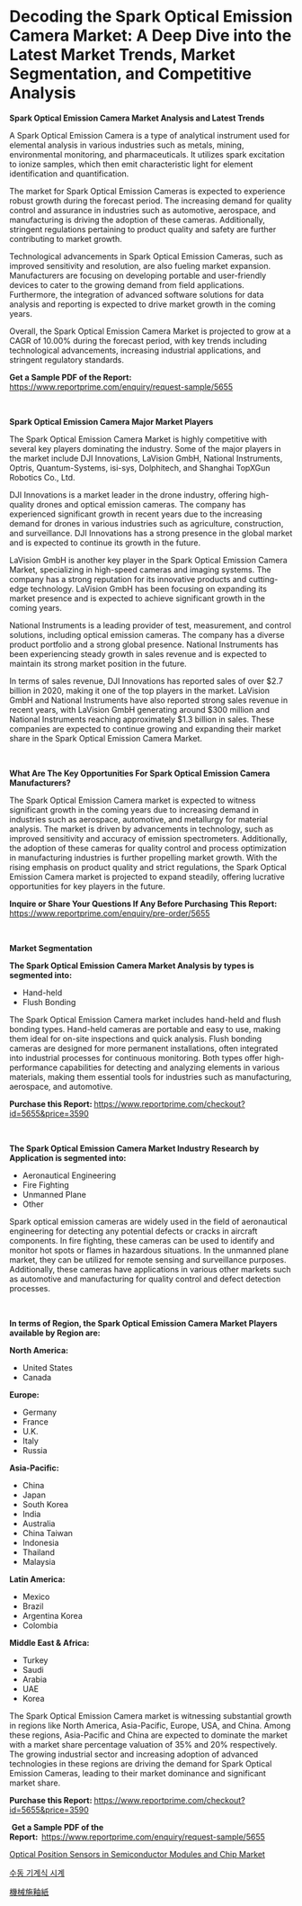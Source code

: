 <p><h1>Decoding the Spark Optical Emission Camera Market: A Deep Dive into the Latest Market Trends, Market Segmentation, and Competitive Analysis</h1></p><p><strong>Spark Optical Emission Camera Market Analysis and Latest Trends</strong></p>
<p><p>A Spark Optical Emission Camera is a type of analytical instrument used for elemental analysis in various industries such as metals, mining, environmental monitoring, and pharmaceuticals. It utilizes spark excitation to ionize samples, which then emit characteristic light for element identification and quantification.</p><p>The market for Spark Optical Emission Cameras is expected to experience robust growth during the forecast period. The increasing demand for quality control and assurance in industries such as automotive, aerospace, and manufacturing is driving the adoption of these cameras. Additionally, stringent regulations pertaining to product quality and safety are further contributing to market growth.</p><p>Technological advancements in Spark Optical Emission Cameras, such as improved sensitivity and resolution, are also fueling market expansion. Manufacturers are focusing on developing portable and user-friendly devices to cater to the growing demand from field applications. Furthermore, the integration of advanced software solutions for data analysis and reporting is expected to drive market growth in the coming years.</p><p>Overall, the Spark Optical Emission Camera Market is projected to grow at a CAGR of 10.00% during the forecast period, with key trends including technological advancements, increasing industrial applications, and stringent regulatory standards.</p></p>
<p><strong>Get a Sample PDF of the Report:&nbsp;</strong> <a href="https://www.reportprime.com/enquiry/request-sample/5655">https://www.reportprime.com/enquiry/request-sample/5655</a></p>
<p>&nbsp;</p>
<p><strong>Spark Optical Emission Camera Major Market Players</strong></p>
<p><p>The Spark Optical Emission Camera Market is highly competitive with several key players dominating the industry. Some of the major players in the market include DJI Innovations, LaVision GmbH, National Instruments, Optris, Quantum-Systems, isi-sys, Dolphitech, and Shanghai TopXGun Robotics Co., Ltd.</p><p>DJI Innovations is a market leader in the drone industry, offering high-quality drones and optical emission cameras. The company has experienced significant growth in recent years due to the increasing demand for drones in various industries such as agriculture, construction, and surveillance. DJI Innovations has a strong presence in the global market and is expected to continue its growth in the future.</p><p>LaVision GmbH is another key player in the Spark Optical Emission Camera Market, specializing in high-speed cameras and imaging systems. The company has a strong reputation for its innovative products and cutting-edge technology. LaVision GmbH has been focusing on expanding its market presence and is expected to achieve significant growth in the coming years.</p><p>National Instruments is a leading provider of test, measurement, and control solutions, including optical emission cameras. The company has a diverse product portfolio and a strong global presence. National Instruments has been experiencing steady growth in sales revenue and is expected to maintain its strong market position in the future.</p><p>In terms of sales revenue, DJI Innovations has reported sales of over $2.7 billion in 2020, making it one of the top players in the market. LaVision GmbH and National Instruments have also reported strong sales revenue in recent years, with LaVision GmbH generating around $300 million and National Instruments reaching approximately $1.3 billion in sales. These companies are expected to continue growing and expanding their market share in the Spark Optical Emission Camera Market.</p></p>
<p>&nbsp;</p>
<p><strong>What Are The Key Opportunities For Spark Optical Emission Camera Manufacturers?</strong></p>
<p><p>The Spark Optical Emission Camera market is expected to witness significant growth in the coming years due to increasing demand in industries such as aerospace, automotive, and metallurgy for material analysis. The market is driven by advancements in technology, such as improved sensitivity and accuracy of emission spectrometers. Additionally, the adoption of these cameras for quality control and process optimization in manufacturing industries is further propelling market growth. With the rising emphasis on product quality and strict regulations, the Spark Optical Emission Camera market is projected to expand steadily, offering lucrative opportunities for key players in the future.</p></p>
<p><strong>Inquire or Share Your Questions If Any Before Purchasing This Report:</strong> <a href="https://www.reportprime.com/enquiry/pre-order/5655">https://www.reportprime.com/enquiry/pre-order/5655</a></p>
<p>&nbsp;</p>
<p><strong>Market Segmentation</strong></p>
<p><strong>The Spark Optical Emission Camera Market Analysis by types is segmented into:</strong></p>
<p><ul><li>Hand-held</li><li>Flush Bonding</li></ul></p>
<p><p>The Spark Optical Emission Camera market includes hand-held and flush bonding types. Hand-held cameras are portable and easy to use, making them ideal for on-site inspections and quick analysis. Flush bonding cameras are designed for more permanent installations, often integrated into industrial processes for continuous monitoring. Both types offer high-performance capabilities for detecting and analyzing elements in various materials, making them essential tools for industries such as manufacturing, aerospace, and automotive.</p></p>
<p><strong>Purchase this Report:&nbsp;</strong><a href="https://www.reportprime.com/checkout?id=5655&price=3590">https://www.reportprime.com/checkout?id=5655&price=3590</a></p>
<p>&nbsp;</p>
<p><strong>The Spark Optical Emission Camera Market Industry Research by Application is segmented into:</strong></p>
<p><ul><li>Aeronautical Engineering</li><li>Fire Fighting</li><li>Unmanned Plane</li><li>Other</li></ul></p>
<p><p>Spark optical emission cameras are widely used in the field of aeronautical engineering for detecting any potential defects or cracks in aircraft components. In fire fighting, these cameras can be used to identify and monitor hot spots or flames in hazardous situations. In the unmanned plane market, they can be utilized for remote sensing and surveillance purposes. Additionally, these cameras have applications in various other markets such as automotive and manufacturing for quality control and defect detection processes.</p></p>
<p>&nbsp;</p>
<p><strong>In terms of Region, the Spark Optical Emission Camera Market Players available by Region are:</strong></p>
<p>
    <p> <strong> North America: </strong>
        <ul>
            <li>United States</li>
            <li>Canada</li>
        </ul>
        </p> 
    <p> <strong> Europe: </strong>
        <ul>
            <li>Germany</li>
            <li>France</li>
            <li>U.K.</li>
            <li>Italy</li>
            <li>Russia</li>
        </ul>
        </p> 
    <p> <strong> Asia-Pacific: </strong>
        <ul>
            <li>China</li>
            <li>Japan</li>
            <li>South Korea</li>
            <li>India</li>
            <li>Australia</li>
            <li>China Taiwan</li>
            <li>Indonesia</li>
            <li>Thailand</li>
            <li>Malaysia</li>
        </ul>
        </p> 
    <p> <strong> Latin America: </strong>
        <ul>
            <li>Mexico</li>
            <li>Brazil</li>
            <li>Argentina Korea</li>
            <li>Colombia</li>
        </ul>
        </p> 
    <p> <strong> Middle East & Africa: </strong>
        <ul>
            <li>Turkey</li>
            <li>Saudi</li>
            <li>Arabia</li>
            <li>UAE</li>
            <li>Korea</li>
        </ul>
    </p>
    </p>
<p><p>The Spark Optical Emission Camera market is witnessing substantial growth in regions like North America, Asia-Pacific, Europe, USA, and China. Among these regions, Asia-Pacific and China are expected to dominate the market with a market share percentage valuation of 35% and 20% respectively. The growing industrial sector and increasing adoption of advanced technologies in these regions are driving the demand for Spark Optical Emission Cameras, leading to their market dominance and significant market share.</p></p>
<p><strong>Purchase this Report: </strong><a href="https://www.reportprime.com/checkout?id=5655&price=3590">https://www.reportprime.com/checkout?id=5655&price=3590</a></p>
<p>&nbsp;<strong>Get a Sample PDF of the Report:&nbsp;&nbsp;</strong><a href="https://www.reportprime.com/enquiry/request-sample/5655">https://www.reportprime.com/enquiry/request-sample/5655</a></p>
<p><strong></strong></p>
<p><p><a href="https://github.com/RoccoManning/Market-Research-Report-List-4/blob/main/optical-position-sensors-in-semiconductor-modules-and-chip-market.md">Optical Position Sensors in Semiconductor Modules and Chip Market</a></p><p><a href="https://github.com/lzrvbyqzftro57/Market-Research-Report-List-1/blob/main/746544514561.md">수동 기계식 시계</a></p><p><a href="https://github.com/oqxogxyvqe90775/Market-Research-Report-List-1/blob/main/120317415848.md">機械施釉紙</a></p></p>